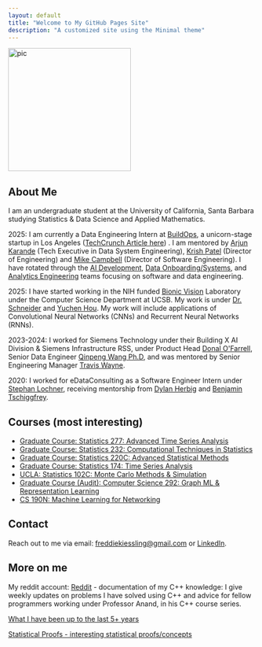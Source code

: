 ```yaml
---
layout: default
title: "Welcome to My GitHub Pages Site"
description: "A customized site using the Minimal theme"
---
```

<img src="https://github.com/user-attachments/assets/d77eac74-6981-4dec-ae9f-01adca8e3277" alt="pic" style="width: 250px; height: auto;">



## About Me
I am an undergraduate student at the University of California, Santa Barbara studying Statistics & Data Science and Applied Mathematics.


2025: I am currently a Data Engineering Intern at [BuildOps](https://www.linkedin.com/company/buildops/posts/?feedView=all), a unicorn-stage startup in Los Angeles ([TechCrunch Article here](https://techcrunch.com/2025/03/21/commercial-services-platform-buildops-becomes-a-unicorn-raises-127m/)) . I am mentored by [Arjun Karande](https://www.linkedin.com/in/arjun-karande-a022011/) (Tech Executive in Data System Engineering), [Krish Patel](https://www.linkedin.com/in/krish-patel-75903379/) (Director of Engineering) and [Mike Campbell](https://www.linkedin.com/in/michael-campbell-194746a6/) (Director of Software Engineering). I have rotated through the [AI Development](https://www.buildops.com/), [Data Onboarding/Systems](https://www.buildops.com/), and [Analytics Engineering](https://www.buildops.com/) teams focusing on software and data engineering.



2025: I have started working in the NIH funded [Bionic Vision](https://bionicvisionlab.org) Laboratory under the Computer Science Department at UCSB. My work is under [Dr. Schneider](https://schneidermarius.github.io) and [Yuchen Hou](https://www.linkedin.com/in/yuchen-hou-b95083205/). My work will include applications of Convolutional Neural Networks (CNNs) and Recurrent Neural Networks (RNNs). 

2023-2024: I worked for Siemens Technology under their Building X AI Division & Siemens Infrastructure RSS, under Product Head [Donal O'Farrell](https://www.linkedin.com/in/donal-ofarrell/), Senior Data Engineer [Qinpeng Wang Ph.D](https://www.linkedin.com/in/qinpeng-wang-ph-d-a7a60850/), and was mentored by Senior Engineering Manager [Travis Wayne](https://www.linkedin.com/in/traviswayne/).

2020: I worked for eDataConsulting as a Software Engineer Intern under [Stephan Lochner](https://www.linkedin.com/in/stephan-lochner/), receiving mentorship from [Dylan Herbig](https://www.linkedin.com/in/dylan-herbig/) and [Benjamin Tschiggfrey](https://www.linkedin.com/in/benjamin-tschiggfrey-a4b861158/).

## Courses (most interesting)
- [Graduate Course: Statistics 277: Advanced Time Series Analysis](Stat_277.md)
- [Graduate Course: Statistics 232: Computational Techniques in Statistics](Stats_232.md)
- [Graduate Course: Statistics 220C: Advanced Statistical Methods](Stat_220C.md)
- [Graduate Course: Statistics 174: Time Series Analysis](Stat_174.md)
- [UCLA: Statistics 102C: Monte Carlo Methods & Simulation](Stat_102c.md)
- [Graduate Course (Audit): Computer Science 292: Graph ML & Representation Learning](https://github.com/freddiek4/F2024_Statisitcal_Compute_UCSB/tree/main/CS_292_Graph_Representation_Learning)
- [CS 190N: Machine Learning for Networking](cs190n.md)

## Contact
Reach out to me via email: [freddiekiessling@gmail.com](freddiekiessling@gmail.com) or [LinkedIn](https://www.linkedin.com/in/frederick-kiessling-2b86ab224/).

## More on me

My reddit account: [Reddit](https://www.reddit.com/user/Frederick_kiessling/) - documentation of my C++ knowledge: I give weekly updates on problems I have solved using C++ and advice for fellow programmers working under Professor Anand, in his C++ course series.

[What I have been up to the last 5+ years](story.md) 



[Statistical Proofs - interesting statistical proofs/concepts](statistical_proofs.md)
